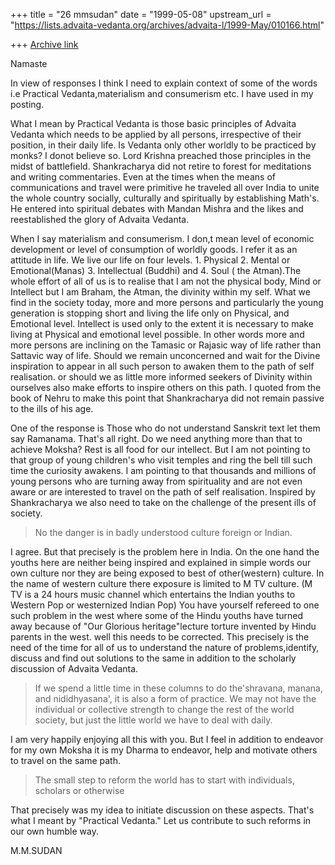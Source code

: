 +++
title = "26 mmsudan"
date = "1999-05-08"
upstream_url = "https://lists.advaita-vedanta.org/archives/advaita-l/1999-May/010166.html"

+++
[Archive link](https://lists.advaita-vedanta.org/archives/advaita-l/1999-May/010166.html)

Namaste

In view of responses I think I need to explain context of some of the  words
i.e Practical Vedanta,materialism and consumerism etc. I have used in my
posting.

What I mean by Practical Vedanta is those basic  principles of Advaita
Vedanta which needs to be applied by all persons, irrespective of their
position, in their daily life.
Is Vedanta only other worldly to be practiced by monks? I donot believe so.
Lord Krishna preached those principles in the midst of battlefield.
Shankracharya  did not retire to forest for meditations and writing
commentaries. Even at the times when the means of communications and travel
were primitive he traveled all over India to unite the whole country
socially, culturally and spiritually by establishing Math's. He entered into
spiritual debates with Mandan Mishra and the likes and reestablished the
glory of Advaita Vedanta.

When I say materialism and consumerism. I don,t mean level of economic
development or level of consumption of worldly goods. I refer it as an
attitude in life. We live our life on four levels. 1. Physical 2. Mental or
Emotional(Manas) 3. Intellectual (Buddhi) and 4. Soul ( the Atman).The whole
effort of all of us is to realise that I am not the physical body, Mind or
Intellect but  I am Braham, the Atman,  the divinity within my self. What we
find in the society today, more and more persons  and particularly the young
generation is  stopping short and living the life only on Physical, and
Emotional level. Intellect is used only to the extent it is necessary to make
living at Physical and emotional level possible. In other words more and more
persons are inclining on the Tamasic or Rajasic way of life rather than
Sattavic way of  life. Should we  remain unconcerned and wait for the Divine
inspiration to appear in all such person to awaken them to the  path of self
realisation. or should we as little more informed seekers of Divinity within
ourselves also  make efforts to inspire others on this path. I quoted from
the book of Nehru to make this point that Shankracharya  did not remain
passive to the ills of his age.

One of the response is Those who do not understand Sanskrit text let them say
Ramanama.
That's all right. Do we need anything more than that to achieve Moksha? Rest
is all food for our intellect.  But I am not pointing to that group of young
children's who visit temples and ring the bell till such time the curiosity
awakens. I am pointing to that thousands and millions of young persons who
are turning away from spirituality and are not even aware or are interested
to travel on the path of self realisation.
Inspired by Shankracharya  we also need to take on the challenge of the
present ills of society.

> No the danger is in badly understood culture foreign or Indian.

I agree. But that precisely is the problem here in India. On the one hand the
youths here are neither being inspired  and explained in simple words our own
culture nor they are being exposed to best of other(western) culture. In the
name of western culture there exposure is limited to M TV culture. (M TV is a
24 hours music channel which entertains the Indian youths to Western Pop or
westernized Indian Pop)
You have yourself refereed to one such problem in the west where some of the
Hindu youths have turned away because of "Our Glorious heritage"lecture
torture invented by Hindu parents in the west. well this  needs to be
corrected. This precisely is the need of the time for all of us  to
understand the nature of problems,identify, discuss and find out solutions to
the same in addition to the scholarly discussion  of Advaita Vedanta.

>If we spend a little time in these
columns to do the'shravana, manana, and nididhyasana', it is also a form of
practice. We may not have the individual or collective strength to change
the rest of the world society, but just the little world we have to deal
with daily.

I am very happily enjoying all this with you. But I feel in addition to
endeavor for my own Moksha it is my Dharma to endeavor, help and motivate
others to travel on the same path.


>The small step to reform the world has to start with individuals, scholars
or otherwise

That precisely was my idea to initiate discussion on these aspects. That's
what I meant by "Practical Vedanta."  Let us contribute to such reforms in
our own humble way.

M.M.SUDAN

